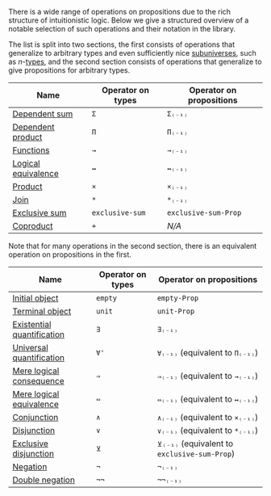There is a wide range of operations on propositions due to the rich structure of
intuitionistic logic. Below we give a structured overview of a notable selection
of such operations and their notation in the library.

The list is split into two sections, the first consists of operations that
generalize to arbitrary types and even sufficiently nice
[subuniverses](foundation.subuniverses.md), such as
$n$-[types](foundation-core.truncated-types.md), and the second section consists
of operations that generalize to give propositions for arbitrary types.

| Name                                                        | Operator on types | Operator on propositions |
| ----------------------------------------------------------- | ----------------- | ------------------------ |
| [Dependent sum](foundation.dependent-pair-types.md)         | `Σ`               | `Σ₍₋₁₎`                  |
| [Dependent product](foundation.dependent-function-types.md) | `Π`               | `Π₍₋₁₎`                  |
| [Functions](foundation-core.function-types.md)              | `→`               | `→₍₋₁₎`                  |
| [Logical equivalence](foundation.logical-equivalences.md)   | `↔`               | `↔₍₋₁₎`                  |
| [Product](foundation-core.cartesian-product-types.md)       | `×`               | `×₍₋₁₎`                  |
| [Join](synthetic-homotopy-theory.joins-of-types.md)         | `*`               | `*₍₋₁₎`                  |
| [Exclusive sum](foundation.exclusive-sum.md)                | `exclusive-sum`   | `exclusive-sum-Prop`     |
| [Coproduct](foundation-core.coproduct-types.md)             | `+`               | _N/A_                    |

Note that for many operations in the second section, there is an equivalent
operation on propositions in the first.

| Name                                                                   | Operator on types | Operator on propositions                     |
| ---------------------------------------------------------------------- | ----------------- | -------------------------------------------- |
| [Initial object](foundation-core.empty-types.md)                       | `empty`           | `empty-Prop`                                 |
| [Terminal object](foundation.unit-type.md)                             | `unit`            | `unit-Prop`                                  |
| [Existential quantification](foundation.existential-quantification.md) | `∃`               | `∃₍₋₁₎`                                      |
| [Universal quantification](foundation.universal-quantification.md)     | `∀'`              | `∀₍₋₁₎` (equivalent to `Π₍₋₁₎`)              |
| [Mere logical consequence](foundation.mere-logical-consequences.md)    | `⇒`               | `⇒₍₋₁₎` (equivalent to `→₍₋₁₎`)              |
| [Mere logical equivalence](foundation.mere-logical-equivalences.md)    | `⇔`               | `⇔₍₋₁₎` (equivalent to `↔₍₋₁₎`)              |
| [Conjunction](foundation.conjunction.md)                               | `∧`               | `∧₍₋₁₎` (equivalent to `×₍₋₁₎`)              |
| [Disjunction](foundation.disjunction.md)                               | `∨`               | `∨₍₋₁₎` (equivalent to `*₍₋₁₎`)              |
| [Exclusive disjunction](foundation.exclusive-disjunction.md)           | `⊻`               | `⊻₍₋₁₎` (equivalent to `exclusive-sum-Prop`) |
| [Negation](foundation.negation.md)                                     | `¬`               | `¬₍₋₁₎`                                      |
| [Double negation](foundation.double-negation.md)                       | `¬¬`              | `¬¬₍₋₁₎`                                     |

